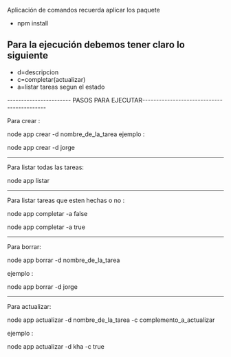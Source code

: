 Aplicación de comandos  recuerda aplicar los paquete
- npm install

## Para la ejecución debemos tener claro lo siguiente 
- d=descripcion 
- c=completar(actualizar)
- a=listar tareas segun el estado

----------------------- PASOS PARA EJECUTAR-------------------------------------------

Para crear :

node app crear -d nombre_de_la_tarea ejemplo :

node app crear -d jorge

---------------------------------------

Para listar todas las tareas:

node app listar

---------------------------------------

Para listar tareas que esten hechas o no :

node app completar -a false

node app completar -a true

---------------------------------------

Para borrar:

node app borrar -d nombre_de_la_tarea

ejemplo :

node app borrar -d jorge

---------------------------------------

Para actualizar:

node app actualizar -d nombre_de_la_tarea -c complemento_a_actualizar

ejemplo :

node app actualizar -d kha -c true
